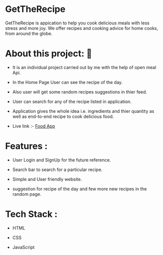 # GetTheRecipe

GetTheRecipe is appication to help you cook delicious meals with less stress and more joy. We offer recipes and cooking advice for home cooks, from around the globe.

# About this project: 🙌

- It is an individual project carried out by me with the help of open meal Api.

- In the Home Page User can see the recipe of the day.

- Also user will get some random recipes suggestions in thier feed.

- User can search for any of the recipe listed in application.

- Application gives the whole idea i.e. ingredients and thier quantity as well as end-to-end recipe to cook delicious food.

- Live link :- [Food App](https://jolly-meringue-d50d97.netlify.app/)

# Features :

- User Login and SignUp for the future reference.

- Search bar to search for a particular recipe.

- Simple and User friendly website.

- suggestion for recipe of the day and few more new recipes in the random page.

# Tech Stack :

- HTML

- CSS

- JavaScript
